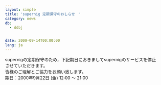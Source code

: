 ```yaml
---
layout: simple
title: 'supernig 定期保守のおしらせ　'
category: news
db:
  - ddbj


date: 2000-09-14T00:00:00
lang: ja
---
```


supernigの定期保守のため，下記期日におきましてsupernigのサービスを停止させていただきます。<br>皆様のご理解とご協力をお願い致します。<br>期日：2000年9月22日 (金) 12:00 ～ 21:00
